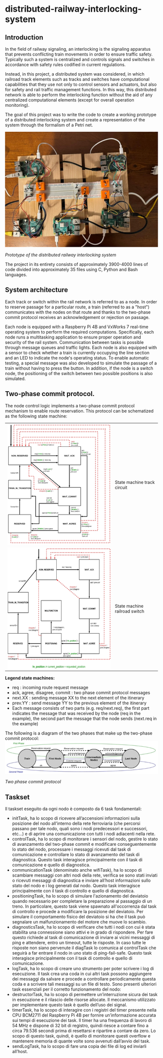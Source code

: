 # distributed-railway-interlocking-system
## Introduction
In the field of railway signaling, an interlocking is the signaling apparatus that prevents conflicting train movements in order to ensure traffic safety. Typically such a system is centralized and controls signals and switches in accordance with safety rules codified in current regulations.

Instead, in this project, a distributed system was considered, in which railroad track elements such as tracks and switches have computational capabilities that they use not only to control sensors and actuators, but also for safety and rail traffic management functions. In this way, this distributed network is able to perform the interlocking function without the aid of any centralized computational elements (except for overall operation monitoring).

The goal of this project was to write the code to create a working prototype of a distributed interlocking system and create a representation of the system through the formalism of a Petri net.

![Prototype](./Docs/media/prototype.jpg)

*Prototype of the distributed railway interlocking system*

The project in its entirety consists of approximately 3900-4000 lines of code divided into approximately 35 files using C, Python and Bash languages.
    
## System architecture
Each track or switch within the rail network is referred to as a node. In order to reserve passage for a particular route, a train (referred to as a "host") communicates with the nodes on that route and thanks to the two-phase commit protocol receives an acknowledgement or rejection on passage.

Each node is equipped with a Raspberry Pi 4B and VxWorks 7 real-time operating system to perform the required computations. Specifically, each node runs a multitasking application to ensure proper operation and security of the rail system. Communication between tasks is possible through message queues and traffic lights. Each node is also equipped with a sensor to check whether a train is currently occupying the line section and an LED to indicate the node's operating status. To enable automatic testing, a special message was also developed to simulate the passage of a train without having to press the button. In addition, if the node is a switch node, the positioning of the switch between two possible positions is also simulated.

## Two-phase commit protocol.
The node control logic implements a two-phase commit protocol mechanism to enable route reservation. This protocol can be schematized as the following state machine:

|                                                              |                                  |
| ------------------------------------------------------------ | -------------------------------- |
| ![State machine track circuit](./Docs/media/state_machine1.jpg)   | State machine track circuit      |
| ![State machine railroad switch](./Docs/media/state_machine2.jpg) | State machine railroad switch    |

**Legend state machines:**
- req : incoming route request message
- ack, agree, disagree, commit : two phase commit protocol messages
- next.XX : sending message XX to the next element of the itinerary
- prev.YY : send message YY to the previous element of the itinerary
- Each message consists of two parts (e.g. req/next.req), the first part indicates the message that was received by the node (req in the example), the second part the message that the node sends (next.req in the example)


The following is a diagram of the two phases that make up the two-phase commit protocol:
![State machine railroad switch](./Docs/media/two_phase_commit.jpg)

*Two phase commit protocol*

## Taskset
Il taskset eseguito da ogni nodo è composto da 6 task fondamentali:
-	initTask, ha lo scopo di ricevere all’accensioni informazioni sulla posizione del nodo all’interno della rete ferroviaria (che percorsi passano per tale nodo, quali sono i nodi predecessori e successori, etc…) e di aprire una comunicazione con tutti i nodi adiacenti nella rete.
-	controlTask, ha lo scopo di monitorare i sensori del nodo, gestire lo stato di avanzamento del two-phase commit e modificare conseguentemente lo stato del nodo, processare i messaggi ricevuti dal task di comunicazione e controllare lo stato di avanzamento del task di diagnostica. Questo task interagisce principalmente con il task di comunicazione e quello di diagnostica.
-	communicationTask (denominato anche wifiTask), ha lo scopo di scambiare messaggi con altri nodi della rete, verifica se sono stati inviati o ricevuti messaggi di diagnostica e inviare all’host informazioni sullo stato del nodo e i log generati dal nodo. Questo task interagisce principalmente con il task di controllo e quello di diagnostica.
-	positioningTask, ha lo scopo di simulare l'azionamento del deviatoio quando necessario per completare la preparazione al passaggio di un treno. In particolare, questo task viene spawnato all'occorrenza dal task di controllo e procede a modificare la posizione del deviatoio. Per simulare il comportamento fisico del deviatoio si ha che il task può segnalare un malfunzionamento del motore che muove lo scambio. 
-	diagnosticsTask, ha lo scopo di verificare che tutti i nodi con cui è stata stabilita una connessione siano attivi e in grado di rispondere. Per fare questo richiede al task di comunicazione di inviare ai vicini messaggi di ping e attendere, entro un timeout, tutte le risposte.  In caso tutte le risposte non siano pervenute il diagTask lo comunica al controlTask che seguirà a far entrare il nodo in uno stato di ping-fail-safe. Questo task interagisce principalmente con il task di controllo e quello di comunicazione.
-	logTask, ha lo scopo di creare uno strumento per poter scrivere i log di esecuzione. Il task crea una coda in cui altri task possono aggiungere dei messaggi da salvare e procede a controllare periodicamente questa coda e a scrivere tali messaggi su un file di testo. 
Sono presenti ulteriori task essenziali per il corretto funzionamento del nodo:
-	destructorTask, ha lo scopo di permettere un’interruzione sicura dei task in esecuzione e il rilascio delle risorse allocate. Il meccanismo utilizzato per implementare questo task è quello dell’uso dei signal.
-	timerTask, ha lo scopo di interagire con i registri del timer presente nella CPU BCM2711 del Raspberry Pi 4B per fornire un’informazione accurata sui tempi di esecuzione dei task. Il timer ha una frequenza di lavoro di 54 MHz e dispone di 32 bit di registro, quindi riesce a contare fino a circa 79.536 secondi prima di resettarsi e ripartire a contare da zero. Lo scopo di questo task, quindi, è quello di monitorare questi overflow e mantenere memoria di quante volte sono avvenuti dall’avvio del task.
-	sendLogTask, ha lo scopo di fare una copia dei file di log ed inviarli all’host.

